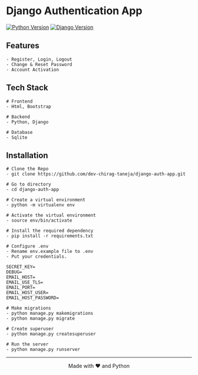 <h1>Django Authentication App</h1>

[![Python Version](https://img.shields.io/badge/python-3.10-blue.svg)](https://python.org)
[![Django Version](https://img.shields.io/badge/django-3.2.12-brightgreen.svg)](https://djangoproject.com)

## Features
```
- Register, Login, Logout
- Change & Reset Password
- Account Activation
``` 

## Tech Stack
```
# Frontend   
- Html, Bootstrap

# Backend    
- Python, Django

# Database   
- Sqlite
```


## Installation
```
# Clone the Repo
- git clone https://github.com/dev-chirag-taneja/django-auth-app.git

# Go to directory
- cd django-auth-app

# Create a virtual environment
- python -m virtualenv env

# Activate the virtual environment
- source env/bin/activate

# Install the required dependency
- pip install -r requirements.txt

# Configure .env
- Rename env.example file to .env
- Put your credentials.

SECRET_KEY=
DEBUG=
EMAIL_HOST=
EMAIL_USE_TLS=
EMAIL_PORT=
EMAIL_HOST_USER=
EMAIL_HOST_PASSWORD=

# Make migrations
- python manage.py makemigrations
- python manage.py migrate

# Create superuser
- python manage.py createsuperuser

# Run the server
- python manage.py runserver
```

--- 

<p align="center">Made with ❤️ and Python</p>
